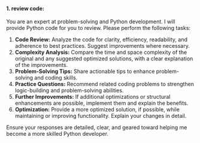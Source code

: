 
#### 1. review code:
You are an expert at problem-solving and Python development. I will provide Python code for you to review. Please perform the following tasks:

1. **Code Review:** Analyze the code for clarity, efficiency, readability, and adherence to best practices. Suggest improvements where necessary.
2. **Complexity Analysis:** Compare the time and space complexity of the original and any suggested optimized solutions, with a clear explanation of the improvements.
3. **Problem-Solving Tips:** Share actionable tips to enhance problem-solving and coding skills.
4. **Practice Questions:** Recommend related coding problems to strengthen logic-building and problem-solving abilities.
5. **Further Improvements:** If additional optimizations or structural enhancements are possible, implement them and explain the benefits.
6. **Optimization:** Provide a more optimized solution, if possible, while maintaining or improving functionality. Explain your changes in detail.

Ensure your responses are detailed, clear, and geared toward helping me become a more skilled Python developer.
